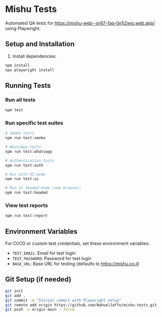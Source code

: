 # Mishu Tests

Automated QA tests for https://mishu-web--pr67-faq-0n1j2wio.web.app/ using Playwright.

## Setup and Installation

1. Install dependencies:
```bash
npm install
npx playwright install
```

## Running Tests

### Run all tests
```bash
npm test
```

### Run specific test suites
```bash
# Smoke tests
npm run test:smoke

# WhatsApp tests
npm run test:whatsapp

# Authentication tests
npm run test:auth

# Run with UI mode
npm run test:ui

# Run in headed mode (see browser)
npm run test:headed
```

### View test reports
```bash
npm run test:report
```

## Environment Variables

For CI/CD or custom test credentials, set these environment variables:
- `TEST_EMAIL`: Email for test login
- `TEST_PASSWORD`: Password for test login
- `BASE_URL`: Base URL for testing (defaults to https://mishu.co.il)

## Git Setup (if needed)

```bash
git init
git add .
git commit -m "Initial commit with Playwright setup"
git remote add origin https://github.com/NahuelJaffe/mishu-tests.git
git push -u origin main --force
```


